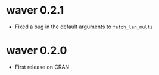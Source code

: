 waver 0.2.1
==================

* Fixed a bug in the default arguments to `fetch_len_multi`


waver 0.2.0
==================

* First release on CRAN
